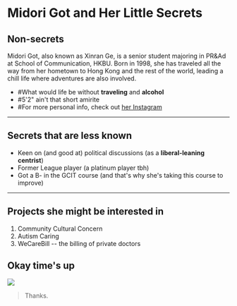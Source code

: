 # Midori Got and Her Little Secrets

## Non-secrets

Midori Got, also known as Xinran Ge, is a senior student majoring in PR&Ad at School of Communication, HKBU.
Born in 1998, she has traveled all the way from her hometown to Hong Kong and the rest of the world, leading a chill life where adventures are also involved.

* #What would life be without **traveling** and **alcohol**
* #5'2" ain't that short amirite
* #For more personal info, check out [her Instagram](https://www.instagram.com/midoriillusion/)

***

## Secrets that are less known

* Keen on (and good at) political discussions (as a **liberal-leaning centrist**)
* Former League player (a platinum player tbh)
* Got a B- in the GCIT course (and that's why she's taking this course to improve)

***

## Projects she might be interested in

1. Community Cultural Concern
2. Autism Caring
3. WeCareBill -- the billing of private doctors

## Okay time's up

![](https://i.imgflip.com/1nnkb3.jpg)

> Thanks.
